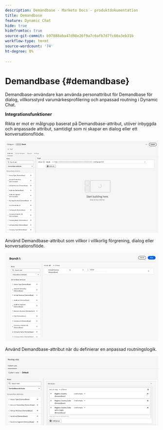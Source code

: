 ```yaml
---
description: Demandbase - Marketo Docs - produktdokumentation
title: Demandbase
feature: Dynamic Chat
hide: true
hidefromtoc: true
source-git-commit: b97888aba47d98e26f9a7c6afb7d7fc60a3eb31b
workflow-type: tm+mt
source-wordcount: '74'
ht-degree: 0%

---
```


# Demandbase {#demandbase}

Demandbase-användare kan använda personattribut för Demandbase för dialog, villkorsstyrd varumärkesprofilering och anpassad routning i Dynamic Chat.

**Integrationsfunktioner**

Rikta er mot er målgrupp baserat på Demandbase-attribut, utöver inbyggda och anpassade attribut, samtidigt som ni skapar en dialog eller ett konversationsflöde.

![](assets/demandbase-1.png)

Använd Demandbase-attribut som villkor i villkorlig förgrening, dialog eller konversationsflöde.

![](assets/demandbase-2.png)

Använd Demandbase-attribut när du definierar en anpassad routningslogik.

![](assets/demandbase-3.png)
